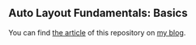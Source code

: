 ## Auto Layout Fundamentals: Basics

You can find [the article](http://bartjacobs.com/auto-layout-fundamentals-basics/) of this repository on [my blog](http://bartjacobs.com).
